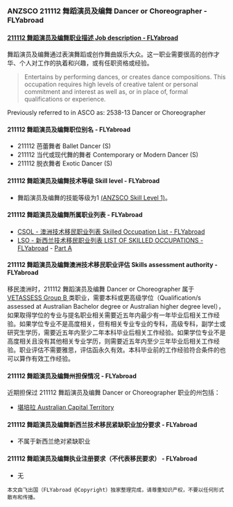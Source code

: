 ### ANZSCO 211112 舞蹈演员及编舞 Dancer or Choreographer - FLYabroad ###

####  [211112 舞蹈演员及编舞职业描述 Job description - FLYabroad](http://www.flyabroadvisa.com/anzsco/2111.html#211112)

舞蹈演员及编舞通过表演舞蹈或创作舞曲娱乐大众。这一职业需要很高的创作才华、个人对工作的执着和兴趣，或有任职资格或经验。

>  Entertains by performing dances, or creates dance compositions. This occupation requires high levels of creative talent or personal commitment and interest as well as, or in place of, formal qualifications or experience.

Previously referred to in ASCO as:
2538-13 Dancer or Choreographer

#### 211112 舞蹈演员及编舞职位别名 - FLYabroad
 
- 211112 芭蕾舞者 Ballet Dancer (S)
- 211112 当代或现代舞的舞者 Contemporary or Modern Dancer (S)
- 211112 脱衣舞者 Exotic Dancer (S)

#### 211112 舞蹈演员及编舞技术等级 Skill level - FLYabroad

- 舞蹈演员及编舞的技能等级为1 [(ANZSCO Skill Level 1)](http://www.flyabroadvisa.com/anzsco/)。

#### 211112 舞蹈演员及编舞所属职业列表 - FLYabroad

- [CSOL - 澳洲技术移民职业列表 Skilled Occupation List - FLYabroad](http://www.flyabroadvisa.com/sol/)
- [LSO - 新西兰技术移民职业列表 LIST OF SKILLED OCCUPATIONS - FLYabroad](http://nz.flyabroadvisa.com/lso/) - [Part A](parta)

#### 211112 舞蹈演员及编舞澳洲技术移民职业评估 Skills assessment authority - FLYabroad

移民澳洲时，211112 舞蹈演员及编舞 Dancer or Choreographer 属于 [VETASSESS Group B ](http://www.flyabroadvisa.com/ass/vetassess.html)类职业，需要本科或更高级学位（Qualification/s assessed at Australian Bachelor degree or Australian higher degree level），如果取得学位的专业与提名职业相关需要近五年内最少有一年毕业后相关工作经验。如果学位专业不是高度相关，但有相关专业专业的专科，高级专科，副学士或研究生学历，需要近五年内至少二年本科毕业后相关工作经验。如果学位专业不是高度相关且没有其他相关专业学历，则需要近五年内至少三年毕业后相关工作经验。职业评估不需要雅思，评估函永久有效。本科毕业前的工作经验符合条件的也可以算作有效工作经验。

#### 211112 舞蹈演员及编舞州担保情况 - FLYabroad

近期担保过 211112 舞蹈演员及编舞 Dancer or Choreographer 职业的州包括：

- [堪培拉 Australian Capital Territory](http://www.flyabroadvisa.com/zdb/act.html)

#### 211112 舞蹈演员及编舞新西兰技术移民紧缺职业加分要求 - FLYabroad

- 不属于新西兰绝对紧缺职业

#### 211112 舞蹈演员及编舞执业注册要求（不代表移民要求） - FLYabroad

- 无

`本文由飞出国（FLYabroad @Copyright）独家整理完成，请尊重知识产权，不要以任何形式散布和传播。`